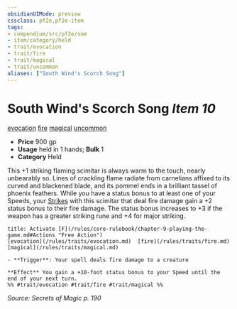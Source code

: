 ```yaml
---
obsidianUIMode: preview
cssclass: pf2e,pf2e-item
tags:
- compendium/src/pf2e/som
- item/category/held
- trait/evocation
- trait/fire
- trait/magical
- trait/uncommon
aliases: ["South Wind's Scorch Song"]
---
```

# South Wind's Scorch Song *Item 10*  
[evocation](/rules/traits/evocation.md)  [fire](/rules/traits/fire.md)  [magical](/rules/traits/magical.md)  [uncommon](/rules/traits/uncommon.md)  

- **Price** 900 gp
- **Usage** held in 1 hands; **Bulk** 1
- **Category** Held

This +1 striking flaming scimitar is always warm to the touch, nearly unbearably so. Lines of crackling flame radiate from carnelians affixed to its curved and blackened blade, and its pommel ends in a brilliant tassel of phoenix feathers. While you have a status bonus to at least one of your Speeds, your [Strikes](/rules/actions/strike.md) with this scimitar that deal fire damage gain a +2 status bonus to their fire damage. The status bonus increases to +3 if the weapon has a greater striking rune and +4 for major striking.

```ad-embed-ability
title: Activate [F](/rules/core-rulebook/chapter-9-playing-the-game.md#Actions "Free Action")
[evocation](/rules/traits/evocation.md)  [fire](/rules/traits/fire.md)  [magical](/rules/traits/magical.md)  

- **Trigger**: Your spell deals fire damage to a creature

**Effect** You gain a +10-foot status bonus to your Speed until the end of your next turn.  
%% #trait/evocation #trait/fire #trait/magical %%
```

*Source: Secrets of Magic p. 190*